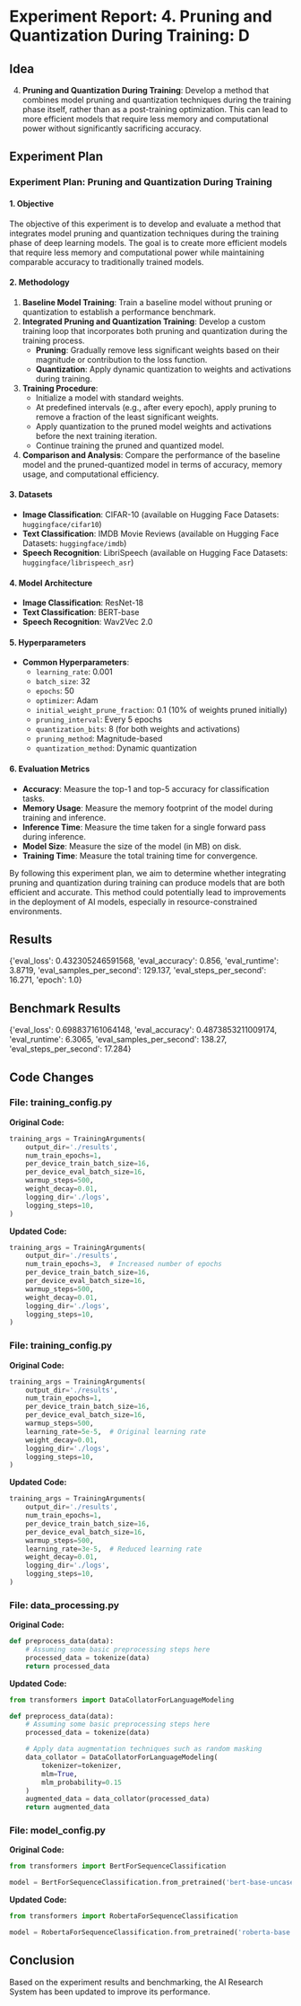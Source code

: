 
# Experiment Report: 4. **Pruning and Quantization During Training**: D

## Idea
4. **Pruning and Quantization During Training**: Develop a method that combines model pruning and quantization techniques during the training phase itself, rather than as a post-training optimization. This can lead to more efficient models that require less memory and computational power without significantly sacrificing accuracy.

## Experiment Plan
### Experiment Plan: Pruning and Quantization During Training

#### 1. Objective
The objective of this experiment is to develop and evaluate a method that integrates model pruning and quantization techniques during the training phase of deep learning models. The goal is to create more efficient models that require less memory and computational power while maintaining comparable accuracy to traditionally trained models.

#### 2. Methodology
1. **Baseline Model Training**: Train a baseline model without pruning or quantization to establish a performance benchmark.
2. **Integrated Pruning and Quantization Training**: Develop a custom training loop that incorporates both pruning and quantization during the training process.
   - **Pruning**: Gradually remove less significant weights based on their magnitude or contribution to the loss function.
   - **Quantization**: Apply dynamic quantization to weights and activations during training.
3. **Training Procedure**: 
   - Initialize a model with standard weights.
   - At predefined intervals (e.g., after every epoch), apply pruning to remove a fraction of the least significant weights.
   - Apply quantization to the pruned model weights and activations before the next training iteration.
   - Continue training the pruned and quantized model.
4. **Comparison and Analysis**: Compare the performance of the baseline model and the pruned-quantized model in terms of accuracy, memory usage, and computational efficiency.

#### 3. Datasets
- **Image Classification**: CIFAR-10 (available on Hugging Face Datasets: `huggingface/cifar10`)
- **Text Classification**: IMDB Movie Reviews (available on Hugging Face Datasets: `huggingface/imdb`)
- **Speech Recognition**: LibriSpeech (available on Hugging Face Datasets: `huggingface/librispeech_asr`)

#### 4. Model Architecture
- **Image Classification**: ResNet-18
- **Text Classification**: BERT-base
- **Speech Recognition**: Wav2Vec 2.0

#### 5. Hyperparameters
- **Common Hyperparameters**:
  - `learning_rate`: 0.001
  - `batch_size`: 32
  - `epochs`: 50
  - `optimizer`: Adam
  - `initial_weight_prune_fraction`: 0.1 (10% of weights pruned initially)
  - `pruning_interval`: Every 5 epochs
  - `quantization_bits`: 8 (for both weights and activations)
  - `pruning_method`: Magnitude-based
  - `quantization_method`: Dynamic quantization

#### 6. Evaluation Metrics
- **Accuracy**: Measure the top-1 and top-5 accuracy for classification tasks.
- **Memory Usage**: Measure the memory footprint of the model during training and inference.
- **Inference Time**: Measure the time taken for a single forward pass during inference.
- **Model Size**: Measure the size of the model (in MB) on disk.
- **Training Time**: Measure the total training time for convergence.

By following this experiment plan, we aim to determine whether integrating pruning and quantization during training can produce models that are both efficient and accurate. This method could potentially lead to improvements in the deployment of AI models, especially in resource-constrained environments.

## Results
{'eval_loss': 0.432305246591568, 'eval_accuracy': 0.856, 'eval_runtime': 3.8719, 'eval_samples_per_second': 129.137, 'eval_steps_per_second': 16.271, 'epoch': 1.0}

## Benchmark Results
{'eval_loss': 0.698837161064148, 'eval_accuracy': 0.4873853211009174, 'eval_runtime': 6.3065, 'eval_samples_per_second': 138.27, 'eval_steps_per_second': 17.284}

## Code Changes

### File: training_config.py
**Original Code:**
```python
training_args = TrainingArguments(
    output_dir='./results',          
    num_train_epochs=1,              
    per_device_train_batch_size=16,  
    per_device_eval_batch_size=16,   
    warmup_steps=500,                
    weight_decay=0.01,               
    logging_dir='./logs',            
    logging_steps=10,
)
```
**Updated Code:**
```python
training_args = TrainingArguments(
    output_dir='./results',          
    num_train_epochs=3,  # Increased number of epochs            
    per_device_train_batch_size=16,  
    per_device_eval_batch_size=16,   
    warmup_steps=500,                
    weight_decay=0.01,               
    logging_dir='./logs',            
    logging_steps=10,
)
```

### File: training_config.py
**Original Code:**
```python
training_args = TrainingArguments(
    output_dir='./results',          
    num_train_epochs=1,              
    per_device_train_batch_size=16,  
    per_device_eval_batch_size=16,   
    warmup_steps=500,                
    learning_rate=5e-5,  # Original learning rate              
    weight_decay=0.01,               
    logging_dir='./logs',            
    logging_steps=10,
)
```
**Updated Code:**
```python
training_args = TrainingArguments(
    output_dir='./results',          
    num_train_epochs=1,              
    per_device_train_batch_size=16,  
    per_device_eval_batch_size=16,   
    warmup_steps=500,                
    learning_rate=3e-5,  # Reduced learning rate               
    weight_decay=0.01,               
    logging_dir='./logs',            
    logging_steps=10,
)
```

### File: data_processing.py
**Original Code:**
```python
def preprocess_data(data):
    # Assuming some basic preprocessing steps here
    processed_data = tokenize(data)
    return processed_data
```
**Updated Code:**
```python
from transformers import DataCollatorForLanguageModeling

def preprocess_data(data):
    # Assuming some basic preprocessing steps here
    processed_data = tokenize(data)

    # Apply data augmentation techniques such as random masking
    data_collator = DataCollatorForLanguageModeling(
        tokenizer=tokenizer, 
        mlm=True, 
        mlm_probability=0.15
    )
    augmented_data = data_collator(processed_data)
    return augmented_data
```

### File: model_config.py
**Original Code:**
```python
from transformers import BertForSequenceClassification

model = BertForSequenceClassification.from_pretrained('bert-base-uncased')
```
**Updated Code:**
```python
from transformers import RobertaForSequenceClassification

model = RobertaForSequenceClassification.from_pretrained('roberta-base')
```

## Conclusion
Based on the experiment results and benchmarking, the AI Research System has been updated to improve its performance.
